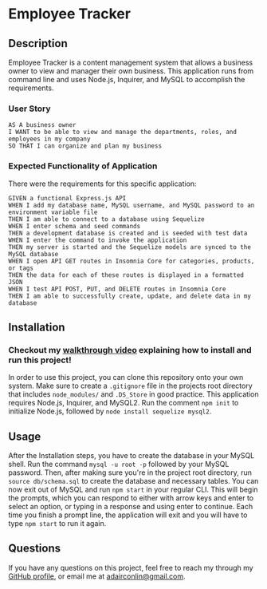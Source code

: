 # Employee Tracker

## Description
Employee Tracker is a content management system that allows a business owner to view and manager their own business. This application runs from command line and uses Node.js, Inquirer, and MySQL to accomplish the requirements. 

### User Story
```
AS A business owner
I WANT to be able to view and manage the departments, roles, and employees in my company
SO THAT I can organize and plan my business
```

### Expected Functionality of Application
There were the requirements for this specific application:
```
GIVEN a functional Express.js API
WHEN I add my database name, MySQL username, and MySQL password to an environment variable file
THEN I am able to connect to a database using Sequelize
WHEN I enter schema and seed commands
THEN a development database is created and is seeded with test data
WHEN I enter the command to invoke the application
THEN my server is started and the Sequelize models are synced to the MySQL database
WHEN I open API GET routes in Insomnia Core for categories, products, or tags
THEN the data for each of these routes is displayed in a formatted JSON
WHEN I test API POST, PUT, and DELETE routes in Insomnia Core
THEN I am able to successfully create, update, and delete data in my database
```

## Installation
### Checkout my [walkthrough video]() explaining how to install and run this project!
In order to use this project, you can clone this repository onto your own system. Make sure to create a `.gitignore` file in the projects root directory that includes `node_modules/` and `.DS_Store` in good practice. This application requires Node.js, Inquirer, and MySQL2. Run the comment `npm init` to initialize Node.js, followed by `node install sequelize mysql2`.

## Usage
After the Installation steps, you have to create the database in your MySQL shell. Run the command `mysql -u root -p` followed by your MySQL password. Then, after making sure you're in the project root directory, run `source db/schema.sql` to create the database and necessary tables. You can now exit out of MySQL and run `npm start` in your regular CLI. This will begin the prompts, which you can respond to either with arrow keys and enter to select an option, or typing in a response and using enter to continue. Each time you finish a prompt line, the application will exit and you will have to type `npm start` to run it again.

## Questions
If you have any questions on this project, feel free to reach my through my [GitHub profile](https://github.com/adairconlin/e-commerce-backend), or email me at adairconlin@gmail.com.
